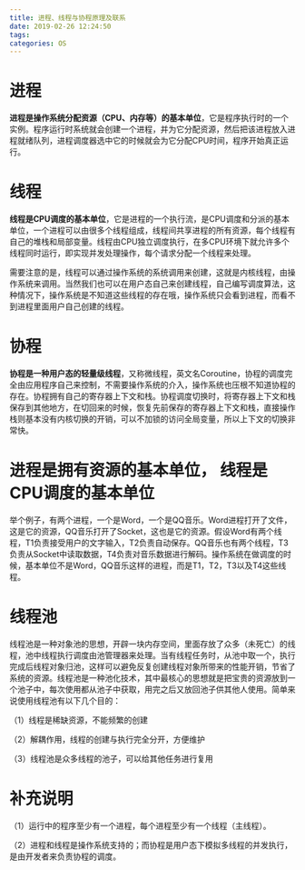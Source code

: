 ```yaml
---
title: 进程、线程与协程原理及联系
date: 2019-02-26 12:24:50
tags:
categories: OS
---
```


# 进程

**进程是操作系统分配资源（CPU、内存等）的基本单位**，它是程序执行时的一个实例。程序运行时系统就会创建一个进程，并为它分配资源，然后把该进程放入进程就绪队列，进程调度器选中它的时候就会为它分配CPU时间，程序开始真正运行。

# 线程

**线程是CPU调度的基本单位**，它是进程的一个执行流，是CPU调度和分派的基本单位，一个进程可以由很多个线程组成，线程间共享进程的所有资源，每个线程有自己的堆栈和局部变量。线程由CPU独立调度执行，在多CPU环境下就允许多个线程同时运行，即实现并发处理操作，每个请求分配一个线程来处理。

需要注意的是，线程可以通过操作系统的系统调用来创建，这就是内核线程，由操作系统来调用。当然我们也可以在用户态自己来创建线程，自己编写调度算法，这种情况下，操作系统是不知道这些线程的存在哦，操作系统只会看到进程，而看不到进程里面用户自己创建的线程。

# 协程

**协程是一种用户态的轻量级线程**，又称微线程，英文名Coroutine，协程的调度完全由应用程序自己来控制，不需要操作系统的介入，操作系统也压根不知道协程的存在。协程拥有自己的寄存器上下文和栈。协程调度切换时，将寄存器上下文和栈保存到其他地方，在切回来的时候，恢复先前保存的寄存器上下文和栈，直接操作栈则基本没有内核切换的开销，可以不加锁的访问全局变量，所以上下文的切换非常快。

# 进程是拥有资源的基本单位， 线程是CPU调度的基本单位

举个例子，有两个进程，一个是Word，一个是QQ音乐。Word进程打开了文件，这是它的资源，QQ音乐打开了Socket，这也是它的资源。假设Word有两个线程，T1负责接受用户的文字输入，T2负责自动保存。QQ音乐也有两个线程，T3负责从Socket中读取数据，T4负责对音乐数据进行解码。操作系统在做调度的时候，基本单位不是Word，QQ音乐这样的进程，而是T1，T2，T3以及T4这些线程。

# 线程池

线程池是一种对象池的思想，开辟一块内存空间，里面存放了众多（未死亡）的线程，池中线程执行调度由池管理器来处理。当有线程任务时，从池中取一个，执行完成后线程对象归池，这样可以避免反复创建线程对象所带来的性能开销，节省了系统的资源。线程池是一种池化技术，其中最核心的思想就是把宝贵的资源放到一个池子中，每次使用都从池子中获取，用完之后又放回池子供其他人使用。简单来说使用线程池有以下几个目的：

（1）线程是稀缺资源，不能频繁的创建

（2）解耦作用，线程的创建与执行完全分开，方便维护

（3）线程池是众多线程的池子，可以给其他任务进行复用

# 补充说明

（1）运行中的程序至少有一个进程，每个进程至少有一个线程（主线程）。

（2）进程和线程是操作系统支持的；而协程是用户态下模拟多线程的并发执行，是由开发者来负责协程的调度。
